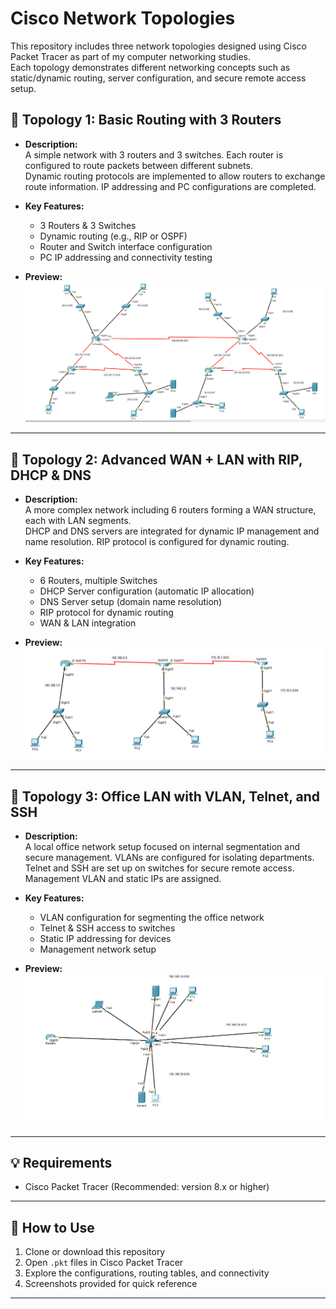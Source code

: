 # Cisco Network Topologies

This repository includes three network topologies designed using Cisco Packet Tracer as part of my computer networking studies.  
Each topology demonstrates different networking concepts such as static/dynamic routing, server configuration, and secure remote access setup.

## 🧩 Topology 1: Basic Routing with 3 Routers

- **Description:**  
  A simple network with 3 routers and 3 switches. Each router is configured to route packets between different subnets.  
  Dynamic routing protocols are implemented to allow routers to exchange route information. IP addressing and PC configurations are completed.

- **Key Features:**
  - 3 Routers & 3 Switches
  - Dynamic routing (e.g., RIP or OSPF)
  - Router and Switch interface configuration
  - PC IP addressing and connectivity testing

- **Preview:**  
  ![Topology 1 Screenshot](images/genel1.png)

---

## 🧩 Topology 2: Advanced WAN + LAN with RIP, DHCP & DNS

- **Description:**  
  A more complex network including 6 routers forming a WAN structure, each with LAN segments.  
  DHCP and DNS servers are integrated for dynamic IP management and name resolution. RIP protocol is configured for dynamic routing.

- **Key Features:**
  - 6 Routers, multiple Switches
  - DHCP Server configuration (automatic IP allocation)
  - DNS Server setup (domain name resolution)
  - RIP protocol for dynamic routing
  - WAN & LAN integration

- **Preview:**  
  ![Topology 2 Screenshot](images/genel2.png)

---

## 🧩 Topology 3: Office LAN with VLAN, Telnet, and SSH

- **Description:**  
  A local office network setup focused on internal segmentation and secure management. VLANs are configured for isolating departments.  
  Telnet and SSH are set up on switches for secure remote access. Management VLAN and static IPs are assigned.

- **Key Features:**
  - VLAN configuration for segmenting the office network
  - Telnet & SSH access to switches
  - Static IP addressing for devices
  - Management network setup

- **Preview:**  
  ![Topology 3 Screenshot](images/ofis.png)

---

## 💡 Requirements

- Cisco Packet Tracer (Recommended: version 8.x or higher)

---

## 🧭 How to Use

1. Clone or download this repository
2. Open `.pkt` files in Cisco Packet Tracer
3. Explore the configurations, routing tables, and connectivity
4. Screenshots provided for quick reference

---


